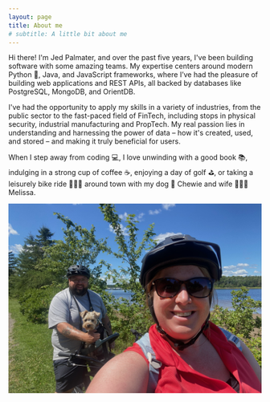 ```yaml
---
layout: page
title: About me
# subtitle: A little bit about me
---
```


Hi there! I'm Jed Palmater, and over the past five years, I've been building software with some amazing teams. My expertise centers around modern Python 🐍, Java, and JavaScript frameworks, where I’ve had the pleasure of building web applications and REST APIs, all backed by databases like PostgreSQL, MongoDB, and OrientDB.

I've had the opportunity to apply my skills in a variety of industries, from the public sector to the fast-paced field of FinTech, including stops in physical security, industrial manufacturing and PropTech. My real passion lies in understanding and harnessing the power of data – how it's created, used, and stored – and making it truly beneficial for users.

When I step away from coding 💻, I love unwinding with a good book 📚, indulging in a strong cup of coffee ☕️, enjoying a day of golf ⛳️, or taking a leisurely bike ride 🚴🏽‍♂️ around town with my dog 🐶 Chewie and wife 👰🏽‍♂️ Melissa.

![My Family](/assets/img/family.jpg)